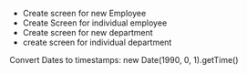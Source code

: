 - Create screen for new Employee
- Create Screen for individual employee
- Create screen for new department
- create screen for individual department


Convert Dates to timestamps: new Date(1990, 0, 1).getTime()